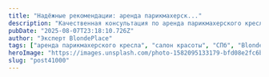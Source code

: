 ```yaml
---
title: "Надёжные рекомендации: аренда парикмахерск..."
description: "Качественная консультация по аренда парикмахерского кресла. Детальное сравнение технических характеристик. Получите персональные рекомендации от экспертов Blonde..."
pubDate: "2025-08-07T23:18:10.726Z"
author: "Эксперт BlondePlace"
tags: ["аренда парикмахерского кресла", "салон красоты", "СПб", "BlondePlace"]
heroImage: "https://images.unsplash.com/photo-1582095133179-bfd08e2fc6b3?q=80&w=800&auto=format&fit=crop"
slug: "post41000"
---
```


